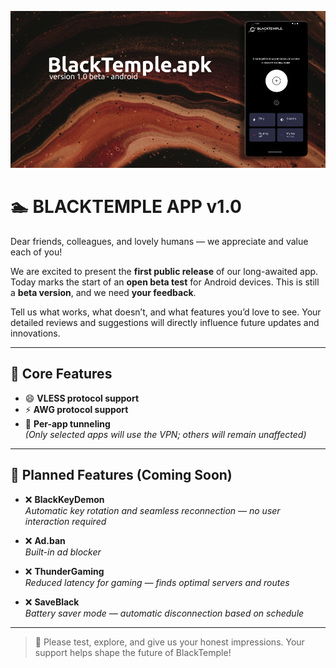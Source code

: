 ![App Screenshot](img/beta1.png)

# 🏊 BLACKTEMPLE APP v1.0

Dear friends, colleagues, and lovely humans — we appreciate and value each of you!

We are excited to present the **first public release** of our long-awaited app. Today marks the start of an **open beta test** for Android devices. This is still a **beta version**, and we need **your feedback**. 

Tell us what works, what doesn’t, and what features you’d love to see. Your detailed reviews and suggestions will directly influence future updates and innovations.

---

## 🔧 Core Features

- 😄 **VLESS protocol support**  
- ⚡ **AWG protocol support**  
- 📱 **Per-app tunneling**  
  *(Only selected apps will use the VPN; others will remain unaffected)*

---

## 🚫 Planned Features (Coming Soon)

- ❌ **BlackKeyDemon**  
  *Automatic key rotation and seamless reconnection — no user interaction required*

- ❌ **Ad.ban**  
  *Built-in ad blocker*

- ❌ **ThunderGaming**  
  *Reduced latency for gaming — finds optimal servers and routes*

- ❌ **SaveBlack**  
  *Battery saver mode — automatic disconnection based on schedule*

---

> 🧪 Please test, explore, and give us your honest impressions. Your support helps shape the future of BlackTemple!
